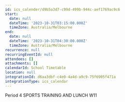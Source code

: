 ```yaml
---
id: ics_calender/d9b5a3d7-c99d-499b-944c-aef1769ac9c6
start:
  date: null
  dateTime: '2023-10-31T03:15:00.000Z'
  timeZone: Australia/Melbourne
end:
  date: null
  dateTime: '2023-10-31T04:30:00.000Z'
  timeZone: Australia/Melbourne
recurrence: null
recurringEventId: null
attendees: []
attachments: []
calendarId: School Timetable
location: null
integrationId: d6aa3dbf-c4e0-4a4d-a9c9-75f6905f471a
integrationType: ics_calendar
---
```

Period 4
SPORTS TRAINING AND LUNCH W11
